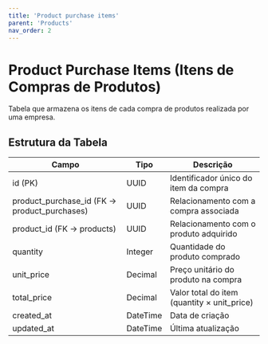 ```yaml
---
title: 'Product purchase items'
parent: 'Products'
nav_order: 2
---
```


# Product Purchase Items (Itens de Compras de Produtos)

Tabela que armazena os itens de cada compra de produtos realizada por uma empresa.

## Estrutura da Tabela

| Campo                        | Tipo      | Descrição |
|------------------------------|----------|-----------|
| id (PK)                      | UUID     | Identificador único do item da compra |
| product_purchase_id (FK → product_purchases) | UUID | Relacionamento com a compra associada |
| product_id (FK → products)    | UUID     | Relacionamento com o produto adquirido |
| quantity                      | Integer  | Quantidade do produto comprado |
| unit_price                    | Decimal  | Preço unitário do produto na compra |
| total_price                   | Decimal  | Valor total do item (quantity × unit_price) |
| created_at                    | DateTime | Data de criação |
| updated_at                    | DateTime | Última atualização |

